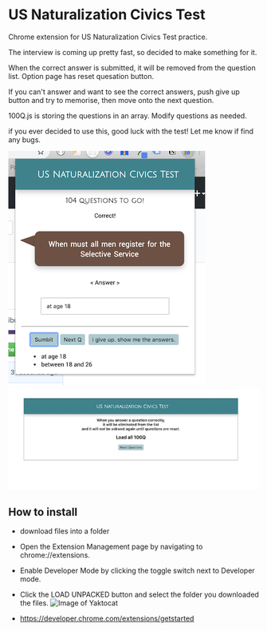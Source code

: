 # US Naturalization Civics Test
Chrome extension for US Naturalization Civics Test practice.


The interview is coming up pretty fast, so decided to make something for it. 

When the correct answer is submitted, it will be removed from the question list. Option page has reset quesation button. 

If you can't answer and want to see the correct answers, push give up button and try to memorise, then move onto the next question. 

100Q.js is storing the questions in an array. Modify questions as needed. 

if you ever decided to use this, good luck with the test! Let me know if find any bugs. 


![screenshot](https://raw.githubusercontent.com/FlyingUnicornSF/USNaturalizationCivicsTest/master/ScreenShot.png)![optionpage|10%](https://raw.githubusercontent.com/FlyingUnicornSF/USNaturalizationCivicsTest/master/optionPage.png)
## How to install
- download files into a folder
- Open the Extension Management page by navigating to chrome://extensions.
- Enable Developer Mode by clicking the toggle switch next to Developer mode.
- Click the LOAD UNPACKED button and select the folder you downloaded the files.
![Image of Yaktocat](https://developer.chrome.com/static/images/get_started/load_extension.png)

- https://developer.chrome.com/extensions/getstarted
